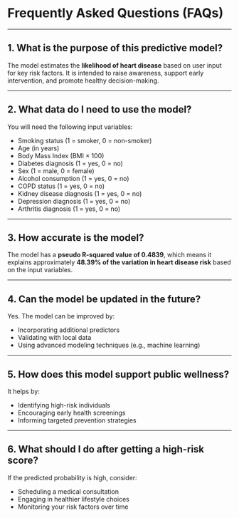 # Frequently Asked Questions (FAQs)

---

## 1. What is the purpose of this predictive model?

The model estimates the **likelihood of heart disease** based on user input for key risk factors. It is intended to raise awareness, support early intervention, and promote healthy decision-making.

---

## 2. What data do I need to use the model?

You will need the following input variables:

- Smoking status (1 = smoker, 0 = non-smoker)
- Age (in years)
- Body Mass Index (BMI × 100)
- Diabetes diagnosis (1 = yes, 0 = no)
- Sex (1 = male, 0 = female)
- Alcohol consumption (1 = yes, 0 = no)
- COPD status (1 = yes, 0 = no)
- Kidney disease diagnosis (1 = yes, 0 = no)
- Depression diagnosis (1 = yes, 0 = no)
- Arthritis diagnosis (1 = yes, 0 = no)

---

## 3. How accurate is the model?

The model has a **pseudo R-squared value of 0.4839**, which means it explains approximately **48.39% of the variation in heart disease risk** based on the input variables.

---

## 4. Can the model be updated in the future?

Yes. The model can be improved by:

- Incorporating additional predictors
- Validating with local data
- Using advanced modeling techniques (e.g., machine learning)

---

## 5. How does this model support public wellness?

It helps by:

- Identifying high-risk individuals
- Encouraging early health screenings
- Informing targeted prevention strategies

---

## 6. What should I do after getting a high-risk score?

If the predicted probability is high, consider:

- Scheduling a medical consultation
- Engaging in healthier lifestyle choices
- Monitoring your risk factors over time
